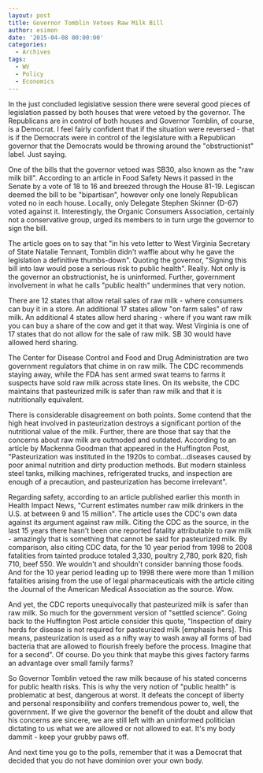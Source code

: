 ```yaml
---
layout: post
title: Governor Tomblin Vetoes Raw Milk Bill
author: esimon
date: '2015-04-08 00:00:00'
categories:
  - Archives
tags:
  - WV
  - Policy
  - Economics
---
```

In the just concluded legislative session there were several good pieces of legislation passed by both houses that were vetoed by the governor. The Republicans are in control of both houses and Governor Tomblin, of course, is a Democrat. I feel fairly confident that if the situation were reversed - that is if the Democrats were in control of the legislature with a Republican governor that the Democrats would be throwing around the "obstructionist" label. Just saying. 

One of the bills that the governor vetoed was SB30, also known as the "raw milk bill". According to an article in Food Safety News it passed in the Senate by a vote of 18 to 16 and breezed through the House 81-19. Legiscan deemed the bill to be "bipartisan", however only one lonely Republican voted no in each house. Locally, only Delegate Stephen Skinner (D-67) voted against it. Interestingly, the Organic Consumers Association, certainly not a conservative group, urged its members to in turn urge the governor to sign the bill. 

The article goes on to say that "in his veto letter to West Virginia Secretary of State Natalie Tennant, Tomblin didn't waffle about why he gave the legislation a definitive thumbs-down". Quoting the governor, "Signing this bill into law would pose a serious risk to public health". Really. Not only is the governor an obstructionist, he is uninformed. Further, government involvement in what he calls "public health" undermines that very notion. 

There are 12 states that allow retail sales of raw milk - where consumers can buy it in a store. An additional 17 states allow "on farm sales" of raw milk. An additional 4 states allow herd sharing - where if you want raw milk you can buy a share of the cow and get it that way. West Virginia is one of 17 states that do not allow for the sale of raw milk. SB 30 would have allowed herd sharing. 

The Center for Disease Control and Food and Drug Administration are two government regulators that chime in on raw milk. The CDC recommends staying away, while the FDA has sent armed swat teams to farms it suspects have sold raw milk across state lines. On its website, the CDC maintains that pasteurized milk is safer than raw milk and that it is nutritionally equivalent. 

There is considerable disagreement on both points. Some contend that the high heat involved in pasteurization destroys a significant portion of the nutritional value of the milk. Further, there are those that say that the concerns about raw milk are outmoded and outdated. According to an article by Mackenna Goodman that appeared in the Huffington Post, "Pasteurization was instituted in the 1920s to combat…diseases caused by poor animal nutrition and dirty production methods. But modern stainless steel tanks, milking machines, refrigerated trucks, and inspection are enough of a precaution, and pasteurization has become irrelevant".

Regarding safety, according to an article published earlier this month in Health Impact News, "Current estimates number raw milk drinkers in the U.S. at between 9 and 15 million". The article uses the CDC's own data against its argument against raw milk. Citing the CDC as the source, in the last 15 years there hasn't been one reported fatality attributable to raw milk - amazingly that is something that cannot be said for pasteurized milk. By comparison, also citing CDC data, for the 10 year period from 1998 to 2008 fatalities from tainted produce totaled 3,330, poultry 2,780, pork 820, fish 710, beef 550. We wouldn't and shouldn't consider banning those foods. And for the 10 year period leading up to 1998 there were more than 1 million fatalities arising from the use of legal pharmaceuticals with the article citing the Journal of the American Medical Association as the source. Wow. 

And yet, the CDC reports unequivocally that pasteurized milk is safer than raw milk. So much for the government version of "settled science". Going back to the Huffington Post article consider this quote, "Inspection of dairy herds for disease is not required for pasteurized milk [emphasis hers]. This means, pasteurization is used as a nifty way to wash away all forms of bad bacteria that are allowed to flourish freely before the process. Imagine that for a second". Of course. Do you think that maybe this gives factory farms an advantage over small family farms? 

So Governor Tomblin vetoed the raw milk because of his stated concerns for public health risks. This is why the very notion of "public health" is problematic at best, dangerous at worst. It defeats the concept of liberty and personal responsibility and confers tremendous power to, well, the government. If we give the governor the benefit of the doubt and allow that his concerns are sincere, we are still left with an uninformed politician dictating to us what we are allowed or not allowed to eat. It's my body dammit - keep your grubby paws off. 

And next time you go to the polls, remember that it was a Democrat that decided that you do not have dominion over your own body. 

